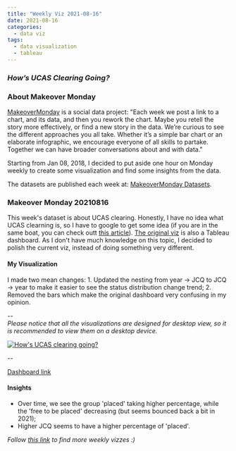 ```yaml
---
title: "Weekly Viz 2021-08-16"
date: 2021-08-16
categories:
  - data viz
tags:
  - data visualization
  - tableau
---
```


### *How’s UCAS Clearing Going?*


### About Makeover Monday

[MakeoverMonday](http://www.makeovermonday.co.uk/) is a social data project:
"Each week we post a link to a chart, and its data, and then you rework the chart.
Maybe you retell the story more effectively, or find a new story in the data.
We’re curious to see the different approaches you all take. Whether it’s a simple bar chart or an elaborate infographic, we encourage everyone of all skills to partake.
Together we can have broader conversations about and with data."

Starting from Jan 08, 2018, I decided to put aside one hour on Monday weekly to create some visualization and find some insights from the data.

The datasets are published each week at: [MakeoverMonday Datasets](http://www.makeovermonday.co.uk/data/).

### Makeover Monday 20210816

This week's dataset is about UCAS clearing. Honestly, I have no idea what UCAS clearning is, so I have to google to get some idea (if you are in the same boat, you can check outt [this article](https://www.standard.co.uk/news/uk/university-clearing-2021-process-ucas-open-close-dates-a4521976.html)). [The original viz](https://wonkhe.com/wonk-corner/hows-clearing-going-then/) is also a Tableau dashboard. As I don't have much knowledge on this topic, I decided to polish the current viz, instead of doing something very different.  

#### My Visualization

I made two mean changes: 1. Updated the nesting from year -> JCQ to JCQ -> year to make it easier to see the status distribution change trend; 2. Removed the bars which make the original dashboard very confusing in my opinion.  

--  
*Please notice that all the visualizations are designed for desktop view, so it is recommended to view them on a desktop device.*  

<div class='tableauPlaceholder' id='viz1629177213559' style='position: relative'>
  <noscript><a href='#'>
    <img alt='How&#39;s UCAS clearing going? ' src='https:&#47;&#47;public.tableau.com&#47;static&#47;images&#47;Ma&#47;MakeOverMonday20210816HowsUCASclearinggoing&#47;HowsUCASclearinggoing&#47;1_rss.png' style='border: none' />
    </a></noscript>
  <object class='tableauViz'  style='display:none;'>
    <param name='host_url' value='https%3A%2F%2Fpublic.tableau.com%2F' />
    <param name='embed_code_version' value='3' />
    <param name='site_root' value='' />
    <param name='name' value='MakeOverMonday20210816HowsUCASclearinggoing&#47;HowsUCASclearinggoing' />
    <param name='tabs' value='no' />
    <param name='toolbar' value='yes' />
    <param name='static_image' value='https:&#47;&#47;public.tableau.com&#47;static&#47;images&#47;Ma&#47;MakeOverMonday20210816HowsUCASclearinggoing&#47;HowsUCASclearinggoing&#47;1.png' />
    <param name='animate_transition' value='yes' />
    <param name='display_static_image' value='yes' />
    <param name='display_spinner' value='yes' />
    <param name='display_overlay' value='yes' />
    <param name='display_count' value='yes' />
    <param name='language' value='en-US' />
    <param name='filter' value='publish=yes' />
  </object></div>        
  <script type='text/javascript'>         
  var divElement = document.getElementById('viz1629177213559');    
  var vizElement = divElement.getElementsByTagName('object')[0];            
  if ( divElement.offsetWidth > 800 ) { vizElement.style.width='800px';vizElement.style.height='627px';} else if ( divElement.offsetWidth > 500 ) { vizElement.style.width='800px';vizElement.style.height='627px';} else { vizElement.style.width='100%';vizElement.style.height='727px';}              
  var scriptElement = document.createElement('script');                  
  scriptElement.src = 'https://public.tableau.com/javascripts/api/viz_v1.js';       
  vizElement.parentNode.insertBefore(scriptElement, vizElement);             
</script>
  
--  

[Dashboard link](https://public.tableau.com/views/MakeOverMonday20210816HowsUCASclearinggoing/HowsUCASclearinggoing?:language=en-US&publish=yes&:display_count=n&:origin=viz_share_link)
  
#### Insights
* Over time, we see the group 'placed' taking higher percentage, while the 'free to be placed' decreasing (but seems bounced back a bit in 2021);  
* Higher JCQ seems to have a higher percentage of 'placed'.  


*Follow [this link](https://yudong-94.github.io/personal-website/project/WeeklyViz2021/) to find more weekly vizzes :)*
